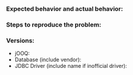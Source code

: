 ### Expected behavior and actual behavior:

### Steps to reproduce the problem:

### Versions:

- jOOQ:
- Database (include vendor):
- JDBC Driver (include name if inofficial driver):
